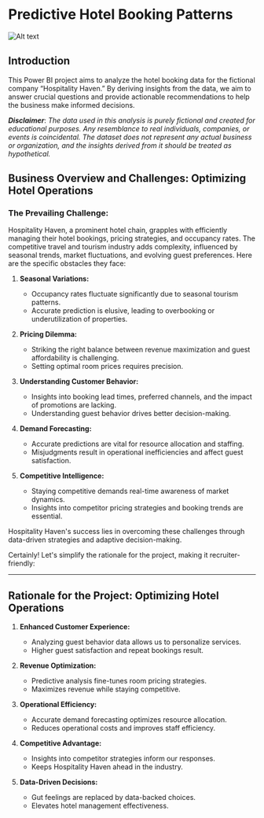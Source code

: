 # Predictive Hotel Booking Patterns

![Alt text](assets/images/Freshcartcv.jpg)
## Introduction

This Power BI project aims to analyze the hotel booking data for the fictional company “Hospitality Haven.” By deriving insights from the data, we aim to answer crucial questions and provide actionable recommendations to help the business make informed decisions.

**_Disclaimer_**: _The data used in this analysis is purely fictional and created for educational purposes. Any resemblance to real individuals, companies, or events is coincidental. The dataset does not represent any actual business or organization, and the insights derived from it should be treated as hypothetical._

## Business Overview and Challenges: Optimizing Hotel Operations

### The Prevailing Challenge:
Hospitality Haven, a prominent hotel chain, grapples with efficiently managing their hotel bookings, pricing strategies, and occupancy rates. The competitive travel and tourism industry adds complexity, influenced by seasonal trends, market fluctuations, and evolving guest preferences. Here are the specific obstacles they face:

1. **Seasonal Variations:**
   - Occupancy rates fluctuate significantly due to seasonal tourism patterns.
   - Accurate prediction is elusive, leading to overbooking or underutilization of properties.

2. **Pricing Dilemma:**
   - Striking the right balance between revenue maximization and guest affordability is challenging.
   - Setting optimal room prices requires precision.

3. **Understanding Customer Behavior:**
   - Insights into booking lead times, preferred channels, and the impact of promotions are lacking.
   - Understanding guest behavior drives better decision-making.

4. **Demand Forecasting:**
   - Accurate predictions are vital for resource allocation and staffing.
   - Misjudgments result in operational inefficiencies and affect guest satisfaction.

5. **Competitive Intelligence:**
   - Staying competitive demands real-time awareness of market dynamics.
   - Insights into competitor pricing strategies and booking trends are essential.

Hospitality Haven's success lies in overcoming these challenges through data-driven strategies and adaptive decision-making.

Certainly! Let's simplify the rationale for the project, making it recruiter-friendly:

---

## Rationale for the Project: Optimizing Hotel Operations

1. **Enhanced Customer Experience:**
   - Analyzing guest behavior data allows us to personalize services.
   - Higher guest satisfaction and repeat bookings result.

2. **Revenue Optimization:**
   - Predictive analysis fine-tunes room pricing strategies.
   - Maximizes revenue while staying competitive.

3. **Operational Efficiency:**
   - Accurate demand forecasting optimizes resource allocation.
   - Reduces operational costs and improves staff efficiency.

4. **Competitive Advantage:**
   - Insights into competitor strategies inform our responses.
   - Keeps Hospitality Haven ahead in the industry.

5. **Data-Driven Decisions:**
   - Gut feelings are replaced by data-backed choices.
   - Elevates hotel management effectiveness.
